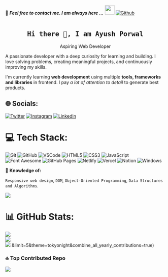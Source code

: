 📝 ***Feel free to contact me. I am always here ...*** <img src="https://media.giphy.com/media/WUlplcMpOCEmTGBtBW/giphy.gif" width="30"> [![Github](https://img.shields.io/github/followers/ayushporwal01?label=Follow%20Me&style=social)](https://github.com/ayushporwal01)  
<br>
 
<h2 align='center'><samp><strong>Hi there 👋, I am Ayush Porwal</strong></samp></h2>
<!--<h3 align='center'><strong><a href="https://prathameshjadhav.vercel.app/" target="_blank">Portfolio🌐</a></strong></h3>-->
<p align='center'>Aspiring Web Developer</p>


<p align='left'> A passionate developer with a deep curiosity for learning and building. I love solving problems, creating meaningful projects, and continuously improving my skills.</p>

I'm currently learning **web development** using multiple **tools, frameworks and libraries** in frontend. I pay *a lot of attention to detail* to generate best products.

## 🌐 Socials:
[![Twitter](https://img.shields.io/badge/Twitter-%231DA1F2.svg?logo=Twitter&logoColor=white)](https://twitter.com/ayush360) 
[![Instagram](https://img.shields.io/badge/Instagram-%23E4405F.svg?logo=Instagram&logoColor=white)](https://instagram.com/porwalayushofficial) 
[![LinkedIn](https://img.shields.io/badge/LinkedIn-%230077B5.svg?logo=linkedin&logoColor=white)](https://linkedin.com/in/ayushporwal1) 
<br>

# 💻 Tech Stack:
![Git](https://img.shields.io/badge/Git-F05032?style=for-the-badge&logo=git&logoColor=white) 
![GitHub](https://img.shields.io/badge/GitHub-181717?style=for-the-badge&logo=github&logoColor=white)
![VSCode](https://img.shields.io/badge/Visual_Studio_Code-007ACC?style=for-the-badge&logo=visualstudiocode&logoColor=white)
![HTML5](https://img.shields.io/badge/html5-%23E34F26.svg?style=for-the-badge&logo=html5&logoColor=white)
![CSS3](https://img.shields.io/badge/css3-%231572B6.svg?style=for-the-badge&logo=css3&logoColor=white) 
![JavaScript](https://img.shields.io/badge/javascript-%23323330.svg?style=for-the-badge&logo=javascript&logoColor=%23F7DF1E) 
![Font Awesome](https://img.shields.io/badge/Font_Awesome-339AF0?style=for-the-badge&logo=fontawesome&logoColor=white)
![GitHub Pages](https://img.shields.io/badge/GitHub_Pages-222222?style=for-the-badge&logo=githubpages&logoColor=white)
![Netlify](https://img.shields.io/badge/Netlify-00C7B7?style=for-the-badge&logo=netlify&logoColor=white)
![Vercel](https://img.shields.io/badge/vercel-%23000000.svg?style=for-the-badge&logo=vercel&logoColor=white) 
![Notion](https://img.shields.io/badge/Notion-%23000000.svg?style=for-the-badge&logo=notion&logoColor=white)
![Windows](https://img.shields.io/badge/Windows-0078D6?style=for-the-badge&logo=windows&logoColor=white)
<br>

🧐 **Knowledge of:**<br>


`Responsive web design`, `DOM`, `Object-Oriented Programming`, `Data Structures and Algorithms`.
<br>
  
  <img  align=top flex-grow=1 src="https://leetcard.jacoblin.cool/ayushporwal1?theme=dark&font=Nunito&ext=heatmap" />  


# 📊 GitHub Stats:
![](https://github-readme-stats.vercel.app/api?username=ayushporwal01&theme=dark&hide_border=false&include_all_commits=false&count_private=false)<br/>
![](https://github-readme-streak-stats.herokuapp.com/?user=ayushporwal01&theme=dark&hide_border=false)<br/>
![](https://github-readme-stats.vercel.app/api/top-langs/?username=ayushporwal01&theme=dark&hide_border=false&include_all_commits=false&count_private=false&layout=compact)
&limit=5&theme=tokyonight&combine_all_yearly_contributions=true)

### 🔝 Top Contributed Repo
![](https://github-contributor-stats.vercel.app/api?username=ayushporwal01&limit=5&theme=tokyonight&combine_all_yearly_contributions=true)
